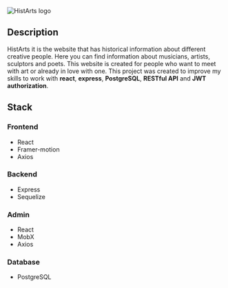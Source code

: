 <picture>
  <source media="(prefers-color-scheme: dark)" srcset="https://github.com/PartySoonXd/HistArts/blob/master/client/src/assets/images/Logo.svg">
  <source media="(prefers-color-scheme: light)" srcset="https://github.com/PartySoonXd/HistArts/blob/master/client/src/assets/images/Logo-dark.svg">
  <img alt="HistArts logo" src="#">
</picture>

## Description
HistArts it is the website that has historical information about different creative people. Here you can find information about musicians, artists, sculptors and poets. This website is created for people who want to meet with art or already in love with one. This project was created to improve my skills to work with **react**, **express**, **PostgreSQL**, **RESTful API** and **JWT authorization**.

## Stack
### Frontend
- React
- Framer-motion 
- Axios
### Backend
- Express
- Sequelize
### Admin
- React 
- MobX
- Axios
### Database 
- PostgreSQL
